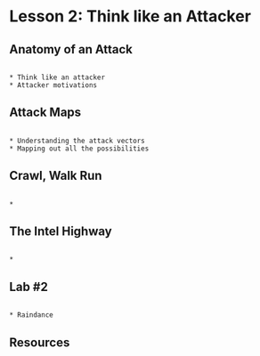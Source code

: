 # Lesson 2: Think like an Attacker



## Anatomy of an Attack

```

* Think like an attacker
* Attacker motivations

```

## Attack Maps

```

* Understanding the attack vectors
* Mapping out all the possibilities

```

## Crawl, Walk Run

```

* 

```

## The Intel Highway

```

* 

```


## Lab #2

```

* Raindance

```

## Resources



